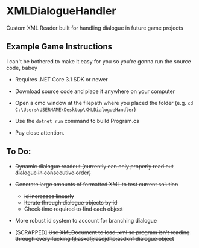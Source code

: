 # XMLDialogueHandler
Custom XML Reader built for handling dialogue in future game projects

## Example Game Instructions
I can't be bothered to make it easy for you so you're gonna run the source code, babey

- Requires .NET Core 3.1 SDK or newer
- Download source code and place it anywhere on your computer
- Open a cmd window at the filepath where you placed the folder (e.g. `cd C:\Users\USERNAME\Desktop\XMLDialogueHandler`)
- Use the `dotnet run` command to build Program.cs

- Pay close attention.

## To Do:
- ~~Dynamic dialogue readout (currently can only properly read out dialogue in consecutive order)~~
- ~~Generate large amounts of formatted XML to test current solution~~
    - ~~id increases linearly~~
    - ~~Iterate through dialogue objects by id~~
    - ~~Check time required to find each object~~

- More robust id system to account for branching dialogue
- [SCRAPPED] ~~Use XMLDocument to load .xml so program isn't reading through every fucking fjl;askdfj;lasdjdflp;asdknf dialogue object~~
